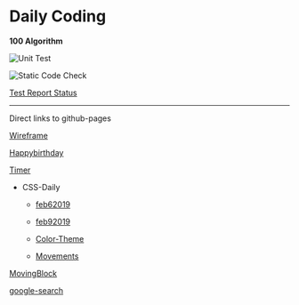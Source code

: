 # Daily Coding

**100 Algorithm**

![Unit Test](https://github.com/AbhishekGowda28/daily-coding/workflows/Unit%20Test/badge.svg)

![Static Code Check](https://github.com/AbhishekGowda28/daily-coding/workflows/Static%20Code%20Check/badge.svg)

[Test Report Status](https://abhishekgowda28.github.io/daily-coding/100-js-algo/coverage/lcov-report/)

---

Direct links to github-pages

[Wireframe](https://abhishekgowda28.github.io/daily-coding/youtube-tutorials/Pontus/wireframe-renderer/)

[Happybirthday](https://abhishekgowda28.github.io/daily-coding/ClubProjects/HappyBirthday/)

[Timer](https://abhishekgowda28.github.io/daily-coding/ClubProjects/timer/)
- CSS-Daily

  - [feb62019](https://abhishekgowda28.github.io/daily-coding/css-daily/feb62019/)

  - [feb92019](https://abhishekgowda28.github.io/daily-coding/css-daily/feb92019/)

  - [Color-Theme](https://abhishekgowda28.github.io/daily-coding/css-daily/color-theme/)

  - [Movements](https://abhishekgowda28.github.io/daily-coding/css-daily/movements/)

[MovingBlock](https://abhishekgowda28.github.io/daily-coding/MovingBlock/)

[google-search](https://abhishekgowda28.github.io/daily-coding/TheOdenProject/google-search/)
